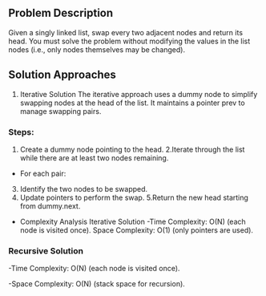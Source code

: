 ## Problem Description
Given a singly linked list, swap every two adjacent nodes and return its head.
You must solve the problem without modifying the values in the list nodes (i.e., only nodes themselves may be changed).

## Solution Approaches
1. Iterative Solution
The iterative approach uses a dummy node to simplify swapping nodes at the head of the list. It maintains a pointer prev to manage swapping pairs.

### Steps:
1. Create a dummy node pointing to the head.
2.Iterate through the list while there are at least two nodes remaining.
- For each pair:
3. Identify the two nodes to be swapped.
4. Update pointers to perform the swap.
5.Return the new head starting from dummy.next.

- Complexity Analysis
Iterative Solution
-Time Complexity: O(N) (each node is visited once).
Space Complexity: O(1) (only pointers are used).
### Recursive Solution

-Time Complexity: O(N) (each node is visited once).

-Space Complexity: O(N) (stack space for recursion).
